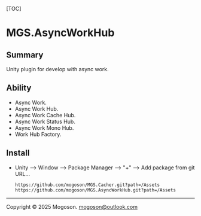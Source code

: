 [TOC]

# MGS.AsyncWorkHub

## Summary

Unity plugin for develop with async work.

## Ability

- Async Work.
- Async Work Hub.
- Async Work Cache Hub.
- Async Work Status Hub.
- Async Work Mono Hub.
- Work Hub Factory.

## Install

- Unity --> Window --> Package Manager --> "+" --> Add package from git URL...

  ```text
  https://github.com/mogoson/MGS.Cacher.git?path=/Assets
  https://github.com/mogoson/MGS.AsyncWorkHub.git?path=/Assets
  ```
---

Copyright © 2025 Mogoson.	mogoson@outlook.com
